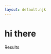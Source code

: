 ```yaml
---
layout: default.njk
---
```


# hi there

<script src="assets/main.bundle.js"></script>

<dl>
    <dt>Results</dt>
    <dd id="results"></dd>
</dl>

<div class="iframe-container" aria-hidden="true"></div>
